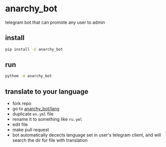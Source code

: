 # anarchy_bot

telegram bot that can promote any user to admin

## install

```bash
pip install -U anarchy_bot
```

## run

```bash
pythom -m anarchy_bot
```

## translate to your language

- fork repo
- go to [anarchy_bot/lang](https://github.com/gmankab/saltomaru_connect_tg/tree/main/saltomaru_connect_tg/lang)
- duplicate `en.yml` file
- rename it to something like `ru.yml`
- edit file
- make pull request
- bot automatically decects language set in user's telegram client, and will search the dir for file with translation

